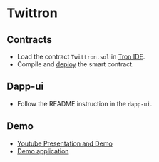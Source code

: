 # Twittron

## Contracts
- Load the contract `Twittron.sol` in [Tron IDE](http://www.tronide.io).
- Compile and [deploy](https://developers.tron.network/docs/deploying) the smart contract.

## Dapp-ui
- Follow the README instruction in the `dapp-ui`.

## Demo
- [Youtube Presentation and Demo](https://youtu.be/sFYp8qaC35k)
- [Demo application](https://tron-twittron.herokuapp.com/)

